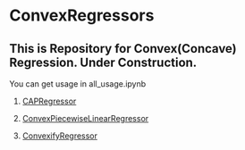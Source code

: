 # ConvexRegressors

## This is Repository for Convex(Concave) Regression. Under Construction.
You can get usage in all_usage.ipynb

1. [CAPRegressor](http://www.jmlr.org/papers/volume14/hannah13a/hannah13a.pdf)

2. [ConvexPiecewiseLinearRegressor](https://web.stanford.edu/~boyd/papers/pdf/cvx_pwl_fit.pdf)

3. [ConvexifyRegressor](http://www.fiq.unl.edu.ar/depto-mate/pmorin/Papers/36/aguilera-forzani-morin-convex-regression.pdf)
